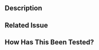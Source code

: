 ## Description

<!-- Provide a summary of what the PR does and why it is being submitted. -->

## Related Issue

<!-- If this PR is linked to any issue, provide the issue number or description here. Any related JIRA tickets can also be added here. -->

## How Has This Been Tested?

<!-- Describe how the changes have been tested. Provide test instructions or details. -->
